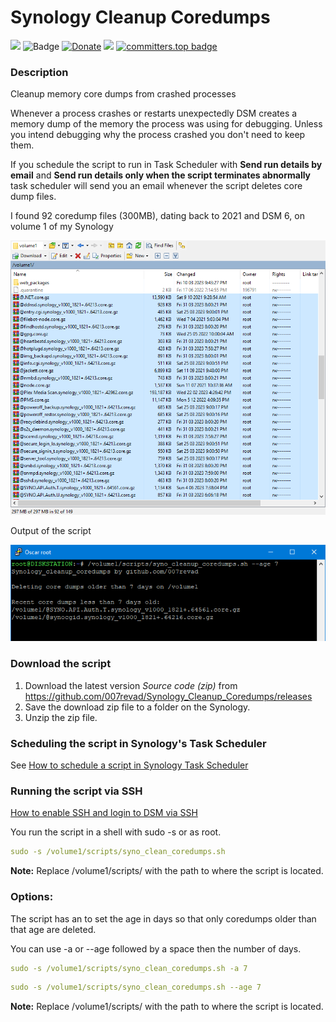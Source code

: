 # Synology Cleanup Coredumps

<a href="https://github.com/007revad/Synology_Cleanup_Coredumps/releases"><img src="https://img.shields.io/github/release/007revad/Synology_Cleanup_Coredumps.svg"></a>
![Badge](https://hitscounter.dev/api/hit?url=https%3A%2F%2Fgithub.com%2F007revad%2FSynology_Cleanup_Coredumps&label=Visitors&icon=github&color=%23198754&message=&style=flat&tz=Australia%2FSydney)
[![Donate](https://img.shields.io/badge/Donate-PayPal-green.svg)](https://www.paypal.com/paypalme/007revad)
[![](https://img.shields.io/static/v1?label=Sponsor&message=%E2%9D%A4&logo=GitHub&color=%23fe8e86)](https://github.com/sponsors/007revad)
[![committers.top badge](https://user-badge.committers.top/australia/007revad.svg)](https://user-badge.committers.top/australia/007revad)

### Description

Cleanup memory core dumps from crashed processes

Whenever a process crashes or restarts unexpectedly DSM creates a memory dump of the memory the process was using for debugging. Unless you intend debugging why the process crashed you don't need to keep them. 

If you schedule the script to run in Task Scheduler with **Send run details by email** and **Send run details only when the script terminates abnormally** task scheduler will send you an email whenever the script deletes core dump files.

<p align="left">I found 92 coredump files (300MB), dating back to 2021 and DSM 6, on volume 1 of my Synology</p>
<p align="left"><img src="/images/syno_cleanup_coredumps.png"></p>

<p align="left">Output of the script</p>
<p align="left"><img src="/images/Image-1.png"></p>

### Download the script

1. Download the latest version _Source code (zip)_ from https://github.com/007revad/Synology_Cleanup_Coredumps/releases
2. Save the download zip file to a folder on the Synology.
3. Unzip the zip file.

### Scheduling the script in Synology's Task Scheduler

See <a href=how_to_schedule.md/>How to schedule a script in Synology Task Scheduler</a>

### Running the script via SSH

[How to enable SSH and login to DSM via SSH](https://kb.synology.com/en-global/DSM/tutorial/How_to_login_to_DSM_with_root_permission_via_SSH_Telnet)

You run the script in a shell with sudo -s or as root.

```YAML
sudo -s /volume1/scripts/syno_clean_coredumps.sh
```

**Note:** Replace /volume1/scripts/ with the path to where the script is located.

### Options:

The script has an to set the age in days so that only coredumps older than that age are deleted. 

You can use -a or --age followed by a space then the number of days.
```YAML
sudo -s /volume1/scripts/syno_clean_coredumps.sh -a 7
```

```YAML
sudo -s /volume1/scripts/syno_clean_coredumps.sh --age 7
```

**Note:** Replace /volume1/scripts/ with the path to where the script is located.
